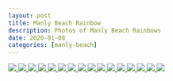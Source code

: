 ```yaml
---
layout: post
title: Manly Beach Rainbow
description: Photos of Manly Beach Rainbows
date: 2020-01-08
categories: [manly-beach]
---
```


<a href="/assets/images/2020-01-08/IMG_E0300.JPG" target="_blank">
  <img src="/assets/images/2020-01-08/IMG_E0300.JPG"></img>
</a>

<a href="/assets/images/2020-01-08/IMG_E0301.JPG" target="_blank">
  <img src="/assets/images/2020-01-08/IMG_E0301.JPG"></img>
</a>

<a href="/assets/images/2020-01-08/IMG_E0302.JPG" target="_blank">
  <img src="/assets/images/2020-01-08/IMG_E0302.JPG"></img>
</a>

<a href="/assets/images/2020-01-08/IMG_E0303.JPG" target="_blank">
  <img src="/assets/images/2020-01-08/IMG_E0303.JPG"></img>
</a>

<a href="/assets/images/2020-01-08/IMG_E0304.JPG" target="_blank">
  <img src="/assets/images/2020-01-08/IMG_E0304.JPG"></img>
</a>

<a href="/assets/images/2020-01-08/IMG_E0305.JPG" target="_blank">
  <img src="/assets/images/2020-01-08/IMG_E0305.JPG"></img>
</a>

<a href="/assets/images/2020-01-08/IMG_E0306.JPG" target="_blank">
  <img src="/assets/images/2020-01-08/IMG_E0306.JPG"></img>
</a>

<a href="/assets/images/2020-01-08/IMG_E0307.JPG" target="_blank">
  <img src="/assets/images/2020-01-08/IMG_E0307.JPG"></img>
</a>

<a href="/assets/images/2020-01-08/IMG_E0308.JPG" target="_blank">
  <img src="/assets/images/2020-01-08/IMG_E0308.JPG"></img>
</a>

<a href="/assets/images/2020-01-08/IMG_E0309.JPG" target="_blank">
  <img src="/assets/images/2020-01-08/IMG_E0309.JPG"></img>
</a>

<a href="/assets/images/2020-01-08/IMG_E0310.JPG" target="_blank">
  <img src="/assets/images/2020-01-08/IMG_E0310.JPG"></img>
</a>

<a href="/assets/images/2020-01-08/IMG_E0311.JPG" target="_blank">
  <img src="/assets/images/2020-01-08/IMG_E0311.JPG"></img>
</a>

<a href="/assets/images/2020-01-08/IMG_E0312.JPG" target="_blank">
  <img src="/assets/images/2020-01-08/IMG_E0312.JPG"></img>
</a>

<a href="/assets/images/2020-01-08/IMG_E0313.JPG" target="_blank">
  <img src="/assets/images/2020-01-08/IMG_E0313.JPG"></img>
</a>

<a href="/assets/images/2020-01-08/IMG_E0320.JPG" target="_blank">
  <img src="/assets/images/2020-01-08/IMG_E0320.JPG"></img>
</a>

<a href="/assets/images/2020-01-08/IMG_E0321.JPG" target="_blank">
  <img src="/assets/images/2020-01-08/IMG_E0321.JPG"></img>
</a>
